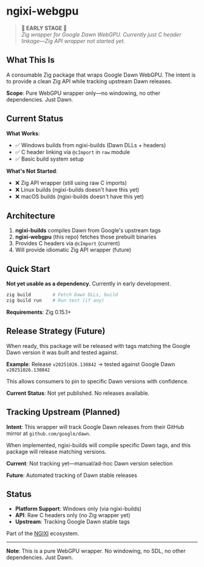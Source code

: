 # ngixi-webgpu

> **🚧 EARLY STAGE 🚧**  
> *Zig wrapper for Google Dawn WebGPU. Currently just C header linkage—Zig API wrapper not started yet.*

## What This Is

A consumable Zig package that wraps Google Dawn WebGPU. The intent is to provide a clean Zig API while tracking upstream Dawn releases.

**Scope**: Pure WebGPU wrapper only—no windowing, no other dependencies. Just Dawn.

## Current Status

**What Works**:
- ✅ Windows builds from ngixi-builds (Dawn DLLs + headers)
- ✅ C header linking via `@cImport` in `raw` module
- ✅ Basic build system setup

**What's Not Started**:
- ❌ Zig API wrapper (still using raw C imports)
- ❌ Linux builds (ngixi-builds doesn't have this yet)
- ❌ macOS builds (ngixi-builds doesn't have this yet)

## Architecture

1. **ngixi-builds** compiles Dawn from Google's upstream tags
2. **ngixi-webgpu** (this repo) fetches those prebuilt binaries
3. Provides C headers via `@cImport` (current)
4. Will provide idiomatic Zig API wrapper (future)

## Quick Start

**Not yet usable as a dependency.** Currently in early development.

```bash
zig build        # Fetch Dawn DLLs, build
zig build run    # Run test (if any)
```

**Requirements**: Zig 0.15.1+

## Release Strategy (Future)

When ready, this package will be released with tags matching the Google Dawn version it was built and tested against.

**Example**: Release `v20251026.130842` → tested against Google Dawn `v20251026.130842`

This allows consumers to pin to specific Dawn versions with confidence.

**Current Status**: Not yet published. No releases available.

## Tracking Upstream (Planned)

**Intent**: This wrapper will track Google Dawn releases from their GitHub mirror at `github.com/google/dawn`.

When implemented, ngixi-builds will compile specific Dawn tags, and this package will release matching versions.

**Current**: Not tracking yet—manual/ad-hoc Dawn version selection

**Future**: Automated tracking of Dawn stable releases

## Status

- **Platform Support**: Windows only (via ngixi-builds)
- **API**: Raw C headers only (no Zig wrapper yet)
- **Upstream**: Tracking Google Dawn stable tags

Part of the [NGIXI](https://github.com/ngixi) ecosystem.

---

**Note**: This is a pure WebGPU wrapper. No windowing, no SDL, no other dependencies. Just Dawn.
